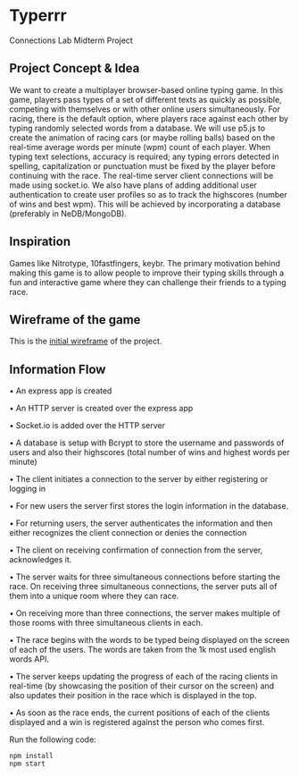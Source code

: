# Typerrr
Connections Lab Midterm Project

## Project Concept & Idea

We want to create a multiplayer browser-based online typing game. In this game, players pass types of a set of different texts as quickly as possible, competing with themselves or with other online users simultaneously. For racing, there is the default  option, where players race against each other by typing randomly selected words from a database. We will use p5.js to create the animation of racing cars (or maybe rolling balls) based on the real-time average words per minute (wpm) count of each player. When typing text selections, accuracy is required; any typing errors detected in spelling, capitalization or punctuation must be fixed by the player before continuing with the race. The real-time server client connections will be made using socket.io. We also have plans of adding additional user authentication to create user profiles so as to track the highscores (number of wins and best wpm). This will be achieved by incorporating a database (preferably in NeDB/MongoDB). 

## Inspiration

Games like Nitrotype, 10fastfingers, keybr. The primary motivation behind making this game is to allow people to improve their typing skills through a fun and interactive game where they can challenge their friends to a typing race. 

## Wireframe of the game

This is the [initial wireframe](https://github.com/swostikpati/Typerrr/blob/main/Wireframe_Typerrr.pdf) of the project.

## Information Flow

• An express app is created

• An HTTP server is created over the express app

• Socket.io is added over the HTTP server

• A database is setup with Bcrypt to store the username and passwords of users and also their highscores (total number of wins and highest words per minute)

• The client initiates a connection to the server by either registering or logging in

• For new users the server first stores the login information in the database.

• For returning users, the server authenticates the information and then either recognizes the client connection or denies the connection

• The client on receiving confirmation of connection from the server, acknowledges it.

• The server waits for three simultaneous connections before starting the race. On receiving three simultaneous connections, the server puts all of them into a unique room where they can race. 

• On receiving more than three connections, the server makes multiple of those rooms with three simultaneous clients in each.

• The race begins with the words to be typed being displayed on the screen of each of the users. The words are taken from the 1k most used english words API. 

• The server keeps updating the progress of each of the racing clients in real-time (by showcasing the position of their cursor on the screen) and also updates their position in the race which is displayed in the top.

• As soon as the race ends, the current positions of each of the clients displayed and a win is registered against the person who comes first. 

Run the following code:
```
npm install
npm start
```

